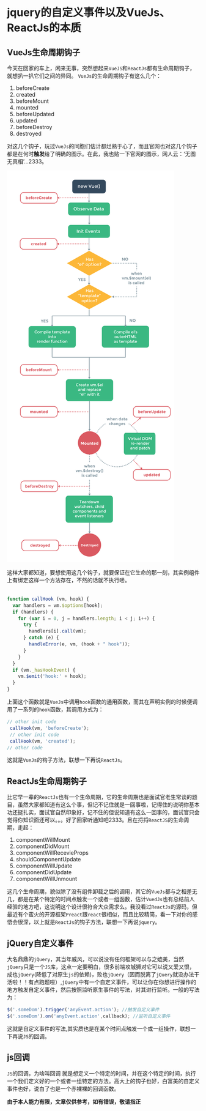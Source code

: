 # jquery的自定义事件以及VueJs、ReactJs的本质
## VueJs生命周期钩子
今天在回家的车上，闲来无事，突然想起来`VueJS`和`ReactJs`都有生命周期钩子，就想扒一扒它们之间的异同。
`VueJs`的生命周期钩子有这么几个：
1. beforeCreate
2. created
3. beforeMount
4. mounted
5. beforeUpdated
6. updated
7. beforeDestroy
8. destroyed

对这几个钩子，玩过`VueJs`的同胞们估计都烂熟于心了，而且官网也对这几个钩子都是在何时**触发**给了明确的图示。在此，我也贴一下官网的图示，网人云：‘无图无真相’...2333。

<img src="../images/vue-lifecycle.png" title="VueJs生命周期钩子" alt="VueJs生命周期钩子"  />

这样大家都知道，要想使用这几个钩子，就要保证在它生命的那一刻，其实例组件上有绑定这样一个方法存在，不然的话就不执行喽。

```javascript

function callHook (vm, hook) {
  var handlers = vm.$options[hook];
  if (handlers) {
    for (var i = 0, j = handlers.length; i < j; i++) {
      try {
        handlers[i].call(vm);
      } catch (e) {
        handleError(e, vm, (hook + " hook"));
      }
    }
  }
  if (vm._hasHookEvent) {
    vm.$emit('hook:' + hook);
  }
}

```
上面这个函数就是`VueJs`中调用`hook`函数的通用函数，而其在声明实例的时候便调用了一系列的`hook`函数，其调用方式为：

```javascript
// other init code
 callHook(vm, 'beforeCreate');
 // other init code
 callHook(vm, 'created');
// other code
```
这就是`VueJs`的钩子方法，联想一下再说`ReactJs`。

## ReactJs生命周期钩子
比它早一辈的`ReactJs`也有一个生命周期，它的生命周期也是面试官老生常谈的题目，虽然大家都知道有这么个事，但记不记住就是一回事啦，记得住的说明你基本功还挺扎实，面试官自然印象好，记不住的但说知道有这么一回事的，面试官只会觉得你知识面还可以。。。好了回家听通知吧2333。且在捋捋`ReactJS`的生命周期，走起：
1. componentWillMount
2. componentDidMount
3. componentWillRecevieProps
4. shouldComponentUpdate
5. componentWillUpdate
6. componentDidUpdate
7. componentWillUnmount

这几个生命周期，貌似除了没有组件卸载之后的调用，其它的`VueJs`都与之相差无几，都是在某个特定的时间点触发一个或者一组函数，估计`VuedJs`也有总结前人经验的地方吧，这说明这个设计很符合大众需求么。我没看过`ReactJs`的源码，但最近有个蛮火的开源框架`Preact`跟`react`很相似，而且比较精简，看一下对你的感悟会很深，以上就是`ReactJs`的钩子方法，联想一下再说`jquery`。

## jQuery自定义事件
大名鼎鼎的`jQuery`，其当年威风，可以说没有任何框架可以与之媲美，当然`jQuery`只是一个`JS`库，这点一定要明白，很多前端攻城狮对它可以说又爱又恨，成也`jQuery`(降低了对原生`js`的依赖)，败也``jQuery``（因而脱离了`jQuery`就没办法干活啦！！有点跑题啦）,`jQuery`中有一个自定义事件，可以让你在你想进行操作的地方触发自定义事件，然后按照监听原生事件的写法，对其进行监听。一般的写法为：

```javascript
$('.someDom').trigger('anyEvent.action'); //触发自定义事件
$('.someDom').on('anyEvent.action',callback); //监听自定义事件
```
这就是自定义事件的写法,其实质也是在某个时间点触发一个或一组操作，联想一下再说`JS`的回调。

## js回调
`JS`的回调，为啥叫回调 就是想定义一个特定的时间，并在这个特定的时间，执行一个我们定义好的一个或者一组特定的方法。高大上的钩子也好，白富美的自定义事件也好，说白了也是一个赤裸裸的回调函数。

**由于本人能力有限，文章仅供参考，如有错误，敬请指正**
